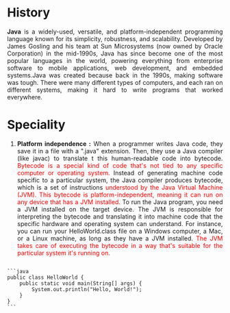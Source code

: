 <div style="text-align:justify;">



# History

**Java** is a widely-used, versatile, and
platform-independent programming language known for its
simplicity, robustness, and scalability. Developed by James
Gosling and his team at Sun Microsystems (now owned by Oracle
Corporation) in the mid-1990s, Java has since become one of
the most popular languages in the world, powering everything
from enterprise software to mobile applications, web
development, and embedded systems.Java was created because
back in the 1990s, making software was tough. There were
many different types of computers, and each ran on different
systems, making it hard to write programs that worked
everywhere.

# Speciality

1. **Platform independence :** When a programmer writes Java
   code, they save it in a file with a ".java" extension.
   Then, they use a Java compiler (like javac) to translate t
   this human-readable code into bytecode.
   <span style="color:red;"> Bytecode is a special kind of code that's not
   tied to any specific computer or operating system.</span>
   Instead of generating machine code specific to a
   particular system, the Java compiler produces bytecode, which is a set of instructions    <span style="color:red;">understood by the
   Java Virtual Machine (JVM). This bytecode is platform-independent, meaning it can run on any device that has a
   JVM installed. </span>   To run the Java program, you need a JVM installed on the target device. The JVM is responsible for
   interpreting the bytecode and translating it into machine code that the specific hardware and operating system can
   understand. For instance, you can run your HelloWorld.class file on a Windows computer, a Mac, or a Linux machine,
   as long as they have a JVM installed.    <span style="color:red;"> The JVM takes care of executing the bytecode in a
   way that's suitable for the
   particular system it's running on. </span>

<pre>
<code>
```java
public class HelloWorld {
    public static void main(String[] args) {
        System.out.println("Hello, World!");
    }
}
```
</code>
</pre>


</div>